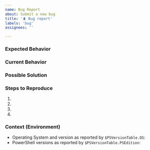 ```yaml
---
name: Bug Report
about: Submit a new bug
title: '🪲 Bug report'
labels: 'bug'
assignees: ''

---
```

<!--- Provide a general summary of the issue in the Title above -->

### Expected Behavior <!--- Tell us what should happen. -->

### Current Behavior <!--- Tell us what happens instead of the expected behavior. -->

### Possible Solution <!--- Not required, but suggest a fix/reason for the bug, if possible. -->

### Steps to Reproduce <!--- Provide a link to a live example, or an unambiguous set of steps to reproduce this bug. Include code to reproduce, if relevant. -->

1.
2.
3.
4.

### Context (Environment) <!--- How has this issue affected you? What are you trying to accomplish? Include as many relevant details about the environment where the bug was discovered. -->

* Operating System and version as reported by `$PSVersionTable.OS`:
* PowerShell versions as reported by `$PSVersionTable.PSEdition`:
